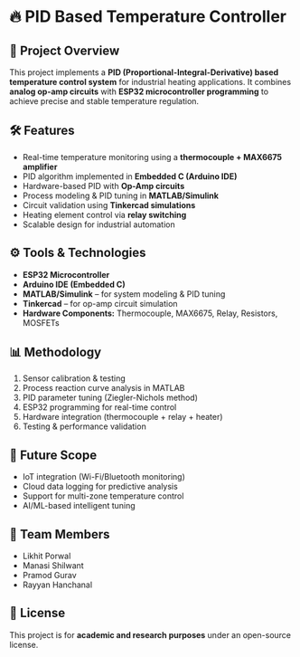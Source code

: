 # 🔥 PID Based Temperature Controller  

## 📌 Project Overview  
This project implements a **PID (Proportional-Integral-Derivative) based temperature control system** for industrial heating applications. It combines **analog op-amp circuits** with **ESP32 microcontroller programming** to achieve precise and stable temperature regulation.  

## 🛠️ Features  
- Real-time temperature monitoring using a **thermocouple + MAX6675 amplifier**  
- PID algorithm implemented in **Embedded C (Arduino IDE)**  
- Hardware-based PID with **Op-Amp circuits**  
- Process modeling & PID tuning in **MATLAB/Simulink**  
- Circuit validation using **Tinkercad simulations**  
- Heating element control via **relay switching**  
- Scalable design for industrial automation  

## ⚙️ Tools & Technologies  
- **ESP32 Microcontroller**  
- **Arduino IDE (Embedded C)**  
- **MATLAB/Simulink** – for system modeling & PID tuning  
- **Tinkercad** – for op-amp circuit simulation  
- **Hardware Components:** Thermocouple, MAX6675, Relay, Resistors, MOSFETs  
  

## 📊 Methodology  
1. Sensor calibration & testing  
2. Process reaction curve analysis in MATLAB  
3. PID parameter tuning (Ziegler-Nichols method)  
4. ESP32 programming for real-time control  
5. Hardware integration (thermocouple + relay + heater)  
6. Testing & performance validation  

## 🚀 Future Scope  
- IoT integration (Wi-Fi/Bluetooth monitoring)  
- Cloud data logging for predictive analysis  
- Support for multi-zone temperature control  
- AI/ML-based intelligent tuning  

## 👥 Team Members  
- Likhit Porwal  
- Manasi Shilwant  
- Pramod Gurav  
- Rayyan Hanchanal  

## 📖 License  
This project is for **academic and research purposes** under an open-source license.  
